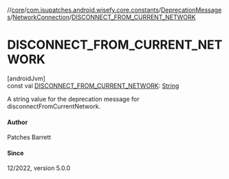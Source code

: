 //[core](../../../../index.md)/[com.isupatches.android.wisefy.core.constants](../../index.md)/[DeprecationMessages](../index.md)/[NetworkConnection](index.md)/[DISCONNECT_FROM_CURRENT_NETWORK](-d-i-s-c-o-n-n-e-c-t_-f-r-o-m_-c-u-r-r-e-n-t_-n-e-t-w-o-r-k.md)

# DISCONNECT_FROM_CURRENT_NETWORK

[androidJvm]\
const val [DISCONNECT_FROM_CURRENT_NETWORK](-d-i-s-c-o-n-n-e-c-t_-f-r-o-m_-c-u-r-r-e-n-t_-n-e-t-w-o-r-k.md): [String](https://kotlinlang.org/api/latest/jvm/stdlib/kotlin/-string/index.html)

A string value for the deprecation message for disconnectFromCurrentNetwork.

#### Author

Patches Barrett

#### Since

12/2022, version 5.0.0
